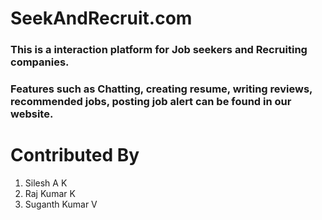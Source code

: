 # SeekAndRecruit.com
### This is a interaction platform for Job seekers and Recruiting companies.

### Features such as Chatting, creating resume, writing reviews, recommended jobs, posting job alert can be found in our website.

# Contributed By
1. Silesh A K
2. Raj Kumar K
3. Suganth Kumar V

